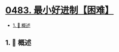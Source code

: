 # [0483. 最小好进制【困难】](https://github.com/Tdahuyou/TNotes.leetcode/tree/main/notes/0483.%20%E6%9C%80%E5%B0%8F%E5%A5%BD%E8%BF%9B%E5%88%B6%E3%80%90%E5%9B%B0%E9%9A%BE%E3%80%91)

<!-- region:toc -->

- [1. 📝 概述](#1--概述)

<!-- endregion:toc -->

## 1. 📝 概述
